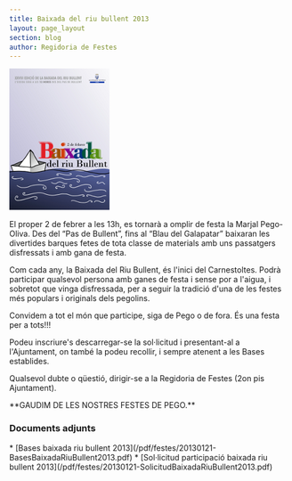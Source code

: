 ```yaml
---
title: Baixada del riu bullent 2013
layout: page_layout
section: blog
author: Regidoria de Festes
---
```

<a class="inline-image" href="/images/news/20130121_BaixadaRiuBullent2013_big.png">
    <img src="/images/news/20130121_BaixadaRiuBullent2013_small.png" alt="Baixada Riu Bullent 2013" />
</a>

El proper 2 de febrer a les 13h, es tornarà a omplir de festa la Marjal Pego-Oliva.
Des del “Pas de Bullent”, fins al “Blau del Galapatar” baixaran les divertides barques fetes de tota classe de materials amb uns passatgers disfressats i amb gana de festa.

Com cada any, la Baixada del Riu Bullent, és l'inici del Carnestoltes. Podrà participar qualsevol persona amb ganes de festa i sense por a l'aigua, i sobretot que vinga disfressada, per a seguir la tradició d'una de les  festes més populars i originals dels pegolins.

Convidem a tot el món que participe, siga de Pego o de fora. És una festa per a tots!!!

Podeu inscriure's descarregar-se la sol·licitud i presentant-al a l'Ajuntament, on també la podeu recollir, i sempre atenent a les Bases establides.


Qualsevol dubte o qüestió, dirigir-se a la Regidoria de Festes (2on pis Ajuntament).


<div class="center" markdown="1">
**GAUDIM DE LES NOSTRES FESTES DE PEGO.**
</div>

### Documents adjunts

<div class="pdf-list" markdown="1">
* [Bases baixada riu bullent 2013](/pdf/festes/20130121-BasesBaixadaRiuBullent2013.pdf)
* [Sol·licitud participació baixada riu bullent 2013](/pdf/festes/20130121-SolicitudBaixadaRiuBullent2013.pdf)
</div>